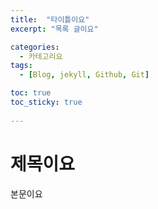 ```yaml
---
title:  "타이틀이요"
excerpt: "목록 글이요"

categories:
  - 카테고리요
tags:
  - [Blog, jekyll, Github, Git]

toc: true
toc_sticky: true
 
---
```


# 제목이요

본문이요






